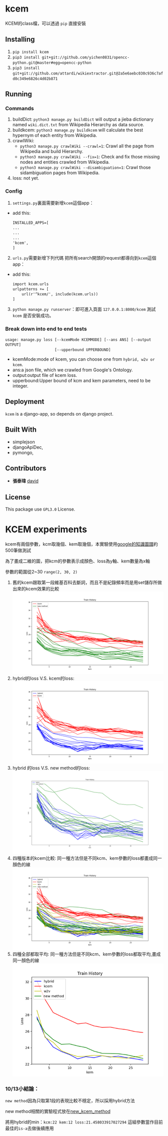# kcem

KCEM的class檔，可以透過 `pip` 直接安裝


## Installing

1. `pip install kcem`
2. `pip3 install git+git://github.com/yichen0831/opencc-python.git@master#egg=opencc-python`
3. `pip3 install git+git://github.com/attardi/wikiextractor.git@2a5e6aebc030c936c7afd0c349e6826c4d02b871`

## 

## Running

### Commands

1. buildDict: `python3 manage.py buildDict` will output a jieba dictionary named `wiki.dict.txt` from Wikipedia Hierarchy as data source.
2. buildkcem: `python3 manage.py buildkcem` will calculate the best hypernym of each entity from Wikipedia.
3. crawlWiki:
    * `python3 manage.py crawlWiki --crawl=1`: Crawl all the page from Wikipedia and build Hierarchy.
    * `python3 manage.py crawlWiki --fix=1`: Check and fix those missing nodes and entities crawled from Wikipedia.
    * `python3 manage.py crawlWiki --disambiguation=1`: Crawl those sidambiguation pages from Wikipedia.
4. loss: not yet.

### Config

1. `settings.py`裏面需要新增`kcem`這個app：

  - add this:

    ```
    INSTALLED_APPS=[
    ...
    ...
    ...
    'kcem',
    ]
    ```

2. `urls.py`需要新增下列代碼 把所有search開頭的request都導向到`kcem`這個app：

  - add this:

    ```
    import kcem.urls
    urlpatterns += [
        url(r'^kcem/', include(kcem.urls))
    ]
    ```

3. `python manage.py runserver`：即可進入頁面 `127.0.0.1:8000/kcem` 測試 `kcem` 是否安裝成功。

### Break down into end to end tests

```
usage: manage.py loss [--kcemMode KCEMMODE] [--ans ANS] [--output OUTPUT]
                      [--upperbound UPPERBOUND]
```

* kcemMode:mode of kcem, you can choose one from `hybrid, w2v or kcem`.
* ans:a json file, which we crawled from Google's Ontology.
* output:output file of kcem loss.
* upperbound:Upper bound of kcm and kem parameters, need to be integer.

## Deployment

`kcem` is a django-app, so depends on django project.

## Built With

- simplejson
- djangoApiDec,
- pymongo,

## Contributors

- **張泰瑋** [david](https://github.com/david30907d)

## License

This package use `GPL3.0` License.

# KCEM experiments

kcem有兩個參數，kcm取幾個、kem取幾個，本實驗使用[google的知識圖譜](https://github.com/UDICatNCHU/Open-Sentiment-Training-Data/blob/master/Ontology_from_google.json)約500筆做測試

為了畫成二維的圖，把kcm的參數表示成顏色、loss為y軸、kem數量為x軸

參數的範圍從2~30 `range(2, 30, 2)`


1. 舊的kcem跟取第一段維基百科去斷詞，而且不是紀錄頻率而是用set儲存所做出來的kcem效果的比較
![我的kcem_compare_kcem.png](picture/我的kcem_compare_kcem.png)
2. hybrid的loss V.S. kcem的loss:
![hybridVSkcem.png](picture/hybridVSkcem.png)
3. hybrid 的loss V.S. new method的loss:
![hybridVSnew.png](picture/hybridVSnew.png)
4. 四種版本的kcem比較:
同一種方法但是不同kcm、kem參數的loss都畫成同一顏色的線
![4個趨勢.png](picture/4個趨勢.png)
5. 四種全部都取平均:
同一種方法但是不同kcm、kem參數的loss都取平均,畫成同一顏色的線
![4個平均.png](picture/4個平均.png)

### 10/13小結論：

`new method`因為只取第1段的表現比較不穩定，所以採用hybrid方法

new method相關的實驗程式放在[new_kcem_method](new_kcem_method)

將用hybrid的min：`kcm:22 kem:12 loss:21.458033917027294` 這組參數當作目前最佳的`is-a`去做後續應用